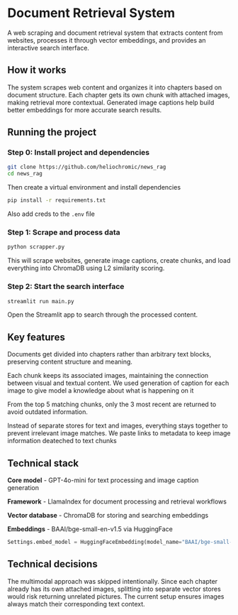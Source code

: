 # Document Retrieval System

A web scraping and document retrieval system that extracts content from websites, processes it through vector embeddings, and provides an interactive search interface.

## How it works

The system scrapes web content and organizes it into chapters based on document structure. Each chapter gets its own chunk with attached images, making retrieval more contextual. Generated image captions help build better embeddings for more accurate search results.

## Running the project

### Step 0: Install project and dependencies

```bash
git clone https://github.com/heliochromic/news_rag
cd news_rag
```
Then create a virtual environment and install dependencies

```bash
pip install -r requirements.txt
```

Also add creds to the `.env` file 

### Step 1: Scrape and process data
```bash
python scrapper.py
```

This will scrape websites, generate image captions, create chunks, and load everything into ChromaDB using L2 similarity scoring.

### Step 2: Start the search interface
```bash
streamlit run main.py
```

Open the Streamlit app to search through the processed content.

## Key features

Documents get divided into chapters rather than arbitrary text blocks, preserving content structure and meaning.

Each chunk keeps its associated images, maintaining the connection between visual and textual content. We used generation of caption for each image to give model a knowledge about what is happening on it

From the top 5 matching chunks, only the 3 most recent are returned to avoid outdated information.

Instead of separate stores for text and images, everything stays together to prevent irrelevant image matches. We paste links to metadata to keep image information deateched to text chunks

## Technical stack

**Core model** - GPT-4o-mini for text processing and image caption generation

**Framework** - LlamaIndex for document processing and retrieval workflows

**Vector database** - ChromaDB for storing and searching embeddings

**Embeddings** - BAAI/bge-small-en-v1.5 via HuggingFace
```python
Settings.embed_model = HuggingFaceEmbedding(model_name="BAAI/bge-small-en-v1.5")
```

## Technical decisions

The multimodal approach was skipped intentionally. Since each chapter already has its own attached images, splitting into separate vector stores would risk returning unrelated pictures. The current setup ensures images always match their corresponding text context.